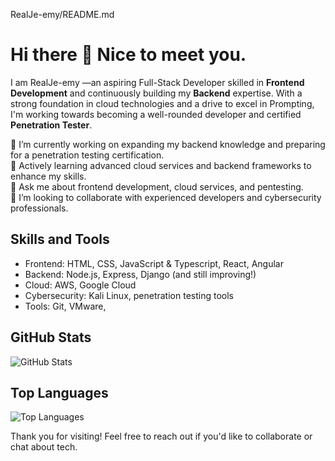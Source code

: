 RealJe-emy/README.md

# Hi there 👋 Nice to meet you.
I am RealJe-emy —an aspiring Full-Stack Developer skilled in **Frontend Development** and continuously building my **Backend** expertise. With a strong foundation in cloud technologies and a drive to excel in Prompting, I'm working towards becoming a well-rounded developer and certified **Penetration Tester**.

🔭 I’m currently working on expanding my backend knowledge and preparing for a penetration testing certification.  
🌱 Actively learning advanced cloud services and backend frameworks to enhance my skills.  
💬 Ask me about frontend development, cloud services, and pentesting.  
👯 I’m looking to collaborate with experienced developers and cybersecurity professionals.  

## Skills and Tools
- Frontend: HTML, CSS, JavaScript & Typescript, React, Angular
- Backend: Node.js, Express, Django (and still improving!)
- Cloud: AWS, Google Cloud
- Cybersecurity: Kali Linux, penetration testing tools
- Tools: Git, VMware, 

## GitHub Stats
![GitHub Stats](https://github-readme-stats.vercel.app/api?username=realje-emy&show_icons=true&theme=radical)

## Top Languages
![Top Languages](https://github-readme-stats.vercel.app/api/top-langs/?username=realje-emy&layout=compact&theme=radical)


Thank you for visiting! Feel free to reach out if you'd like to collaborate or chat about tech.
